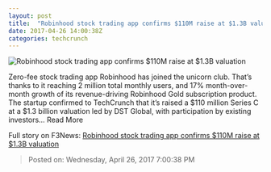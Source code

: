 ```yaml
---
layout: post
title:  "Robinhood stock trading app confirms $110M raise at $1.3B valuation"
date: 2017-04-26 14:00:38Z
categories: techcrunch
---
```


![Robinhood stock trading app confirms $110M raise at $1.3B valuation](https://tctechcrunch2011.files.wordpress.com/2017/04/robinhood-app.png?w=764&h=400&crop=1)

Zero-fee stock trading app Robinhood has joined the unicorn club. That’s thanks to it reaching 2 million total monthly users, and 17% month-over-month growth of its revenue-driving Robinhood Gold subscription product. The startup confirmed to TechCrunch that it’s raised a $110 million Series C at a $1.3 billion valuation led by DST Global, with participation by existing investors… Read More


Full story on F3News: [Robinhood stock trading app confirms $110M raise at $1.3B valuation](http://www.f3nws.com/n/Fnt4WE)

> Posted on: Wednesday, April 26, 2017 7:00:38 PM
